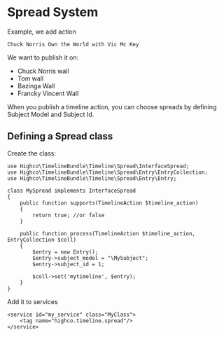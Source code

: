# Spread System

Example, we add action

    Chuck Norris Own the World with Vic Mc Key

We want to publish it on:

* Chuck Norris wall
* Tom wall
* Bazinga Wall
* Francky Vincent Wall

When you publish a timeline action, you can choose spreads by defining Subject Model and Subject Id.

## Defining a Spread class


Create the class:

    use Highco\TimelineBundle\Timeline\Spread\InterfaceSpread;
    use Highco\TimelineBundle\Timeline\Spread\Entry\EntryCollection;
    use Highco\TimelineBundle\Timeline\Spread\Entry\Entry;

    class MySpread implements InterfaceSpread
    {
        public function supports(TimelineAction $timeline_action)
        {
            return true; //or false
        }

        public function process(TimelineAction $timeline_action, EntryCollection $coll)
        {
            $entry = new Entry();
            $entry->subject_model = "\MySubject";
            $entry->subject_id = 1;

            $coll->set('mytimeline', $entry);
        }
    }


Add it to services


    <service id="my_service" class="MyClass">
        <tag name="highco.timeline.spread"/>
    </service>

